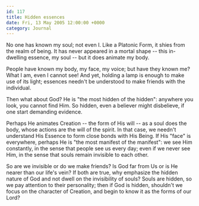 ```yaml
---
id: 117
title: Hidden essences
date: Fri, 13 May 2005 12:00:00 +0000
category: Journal
---
```


No one has known my soul; not even I.  Like a Platonic Form, it shies
from the realm of being.  It has never appeared in a mortal shape --
this in-dwelling essence, my soul -- but it does animate my body.

People have known my body, my face, my voice; but have they known me?
What I am, even I cannot see!  And yet, holding a lamp is enough to make
use of its light; essences needn't be understood to make friends with
the individual.

Then what about God?  He is "the most hidden of the hidden": anywhere
you look, you cannot find Him.  So hidden, even a believer might
disbelieve, if one start demanding evidence.

Perhaps He animates Creation -- the form of His will -- as a soul does
the body, whose actions are the will of the spirit.  In that case, we
needn't understand His Essence to form close bonds with His Being.  If
His "face" is everywhere, perhaps He is "the most manifest of the
manifest": we see Him constantly, in the sense that people see us every
day; even if we never see Him, in the sense that souls remain invisible
to each other.

So are we invisible or do we make friends?  Is God far from Us or is He
nearer than our life's vein?  If both are true, why emphasize the hidden
nature of God and not dwell on the invisibility of souls?  Souls are
hidden, so we pay attention to their personality; then if God is hidden,
shouldn't we focus on the character of Creation, and begin to know it as
the forms of our Lord?


